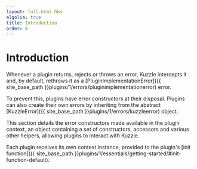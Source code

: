 ```yaml
---
layout: full.html.hbs
algolia: true
title: Introduction
order: 0
---
```



# Introduction

Whenever a plugin returns, rejects or throws an error, Kuzzle intercepts it and, by default, rethrows it as a [PluginImplementationError]({{ site_base_path }}plugins/1/errors/pluginimplementationerror) error.

To prevent this, plugins have error constructors at their disposal. Plugins can also create their own errors by inheriting from the abstract [KuzzleError]({{ site_base_path }}plugins/1/errors/kuzzleerror) object.

This section details the error constructors made available in the plugin context, an object containing a set of constructors, accessors and various other helpers, allowing plugins to interact with Kuzzle.

Each plugin receives its own context instance, provided to the plugin's [init function]({{ site_base_path }}plugins/1/essentials/getting-started/#init-function-default).
